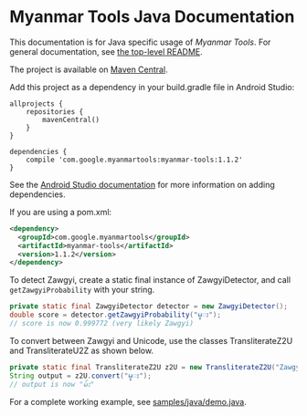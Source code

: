 # Myanmar Tools Java Documentation

This documentation is for Java specific usage of *Myanmar Tools*.  For general documentation, see [the top-level README](../../README.md).

The project is available on [Maven Central](https://mvnrepository.com/artifact/com.google.myanmartools/myanmar-tools).

Add this project as a dependency in your build.gradle file in Android Studio:

```
allprojects {
    repositories {
        mavenCentral()
    }
}

dependencies {
    compile 'com.google.myanmartools:myanmar-tools:1.1.2'
}
```

See the [Android Studio documentation](https://developer.android.com/studio/build/dependencies.html) for more information on adding dependencies.

If you are using a pom.xml:

```xml
<dependency>
  <groupId>com.google.myanmartools</groupId>
  <artifactId>myanmar-tools</artifactId>
  <version>1.1.2</version>
</dependency>
```

To detect Zawgyi, create a static final instance of ZawgyiDetector, and call `getZawgyiProbability` with your string.

```java
private static final ZawgyiDetector detector = new ZawgyiDetector();
double score = detector.getZawgyiProbability("မ္း");
// score is now 0.999772 (very likely Zawgyi)
```

To convert between Zawgyi and Unicode, use the classes TransliterateZ2U and TransliterateU2Z as shown below.

```java
private static final TransliterateZ2U z2U = new TransliterateZ2U("Zawgyi to Unicode");
String output = z2U.convert("မ္း");
// output is now "မ်း"
```

For a complete working example, see [samples/java/demo.java](../../samples/java/demo.java).
